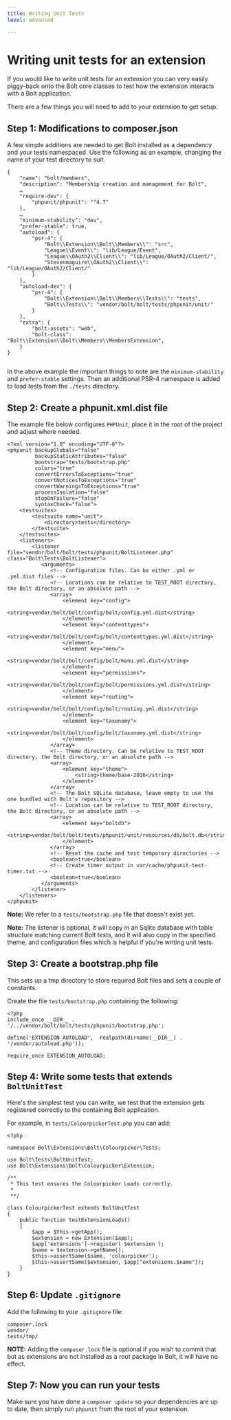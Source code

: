 ```yaml
---
title: Writing Unit Tests
level: advanced

---
```

Writing unit tests for an extension
===================================

If you would like to write unit tests for an extension you can very easily
piggy-back onto the Bolt core classes to test how the extension interacts with a
Bolt application.

There are a few things you will need to add to your extension to get setup.

Step 1: Modifications to composer.json
--------------------------------------

A few simple additions are needed to get Bolt installed as a dependency and your
tests namespaced. Use the following as an example, changing the name of your
test directory to suit.

```
{
    "name": "bolt/members",
    "description": "Membership creation and management for Bolt",
    …
    "require-dev": {
        "phpunit/phpunit": "^4.7"
    },
    …
    "minimum-stability": "dev",
    "prefer-stable": true,
    "autoload": {
        "psr-4": {
            "Bolt\\Extension\\Bolt\\Members\\": "src",
            "League\\Event\\": "lib/League/Event",
            "League\\OAuth2\\Client\\": "lib/League/OAuth2/Client/",
            "Stevenmaguire\\OAuth2\\Client\\": "lib/League/OAuth2/Client/"
        }
    },
    "autoload-dev": {
        "psr-4": {
            "Bolt\\Extension\\Bolt\\Members\\Tests\\": "tests",
            "Bolt\\Tests\\": "vendor/bolt/bolt/tests/phpunit/unit/"
        }
    },
    "extra": {
        "bolt-assets": "web",
        "bolt-class": "Bolt\\Extension\\Bolt\\Members\\MembersExtension",
    }
}


```

In the above example the important things to note are the `minimum-stability`
and `prefer-stable` settings. Then an additional PSR-4 namespace is added to
load tests from the `./tests` directory.

Step 2: Create a phpunit.xml.dist file
--------------------------------------

The example file below configures `PHPUnit`, place it in the root of the project
and adjust where needed.


```
<?xml version="1.0" encoding="UTF-8"?>
<phpunit backupGlobals="false"
         backupStaticAttributes="false"
         bootstrap="tests/bootstrap.php"
         colors="true"
         convertErrorsToExceptions="true"
         convertNoticesToExceptions="true"
         convertWarningsToExceptions="true"
         processIsolation="false"
         stopOnFailure="false"
         syntaxCheck="false">
    <testsuites>
        <testsuite name="unit">
            <directory>tests</directory>
        </testsuite>
    </testsuites>
    <listeners>
        <listener file="vendor/bolt/bolt/tests/phpunit/BoltListener.php" class="Bolt\Tests\BoltListener">
           <arguments>
              <!-- Configuration files. Can be either .yml or .yml.dist files -->
              <!-- Locations can be relative to TEST_ROOT directory, the Bolt directory, or an absolute path -->
              <array>
                  <element key="config">
                      <string>vendor/bolt/bolt/config/bolt/config.yml.dist</string>
                  </element>
                  <element key="contenttypes">
                      <string>vendor/bolt/bolt/config/bolt/contenttypes.yml.dist</string>
                  </element>
                  <element key="menu">
                      <string>vendor/bolt/bolt/config/bolt/menu.yml.dist</string>
                  </element>
                  <element key="permissions">
                      <string>vendor/bolt/bolt/config/bolt/permissions.yml.dist</string>
                  </element>
                  <element key="routing">
                      <string>vendor/bolt/bolt/config/bolt/routing.yml.dist</string>
                  </element>
                  <element key="taxonomy">
                      <string>vendor/bolt/bolt/config/bolt/taxonomy.yml.dist</string>
                  </element>
              </array>
              <!-- Theme directory. Can be relative to TEST_ROOT directory, the Bolt directory, or an absolute path -->
              <array>
                  <element key="theme">
                      <string>theme/base-2016</string>
                  </element>
              </array>
              <!-- The Bolt SQLite database, leave empty to use the one bundled with Bolt's repository -->
              <!-- Location can be relative to TEST_ROOT directory, the Bolt directory, or an absolute path -->
              <array>
                  <element key="boltdb">
                      <string>vendor/bolt/bolt/tests/phpunit/unit/resources/db/bolt.db</string>
                  </element>
              </array>
              <!-- Reset the cache and test temporary directories -->
              <boolean>true</boolean>
              <!-- Create timer output in var/cache/phpunit-test-timer.txt -->
              <boolean>true</boolean>
           </arguments>
        </listener>
    </listeners>
</phpunit>
```
**Note:** We refer to a `tests/bootstrap.php` file that doesn't exist yet.

**Note:** The listener is optional, it will copy in an Sqlite database with table
structure matching current Bolt tests, and it will also copy in the specified
theme, and configuration files which is helpful if you're writing unit tests.

Step 3: Create a bootstrap.php file
-----------------------------------

This sets up a tmp directory to store required Bolt files and sets a couple of
constants.

Create the file `tests/bootstrap.php` containing the following:

```
<?php
include_once __DIR__ . '/../vendor/bolt/bolt/tests/phpunit/bootstrap.php';

define('EXTENSION_AUTOLOAD',  realpath(dirname(__DIR__) . '/vendor/autoload.php'));

require_once EXTENSION_AUTOLOAD;
```

Step 4: Write some tests that extends `BoltUnitTest`
---------------------------------------------------

Here's the simplest test you can write, we test that the extension gets
registered correctly to the containing Bolt application.

For example, in `tests/ColourpickerTest.php` you can add:

```
<?php

namespace Bolt\Extensions\Bolt\Colourpicker\Tests;

use Bolt\Tests\BoltUnitTest;
use Bolt\Extensions\Bolt\Colourpicker\Extension;

/**
 * This test ensures the Colourpicker Loads correctly.
 *
 **/

class ColourpickerTest extends BoltUnitTest
{
    public function testExtensionLoads()
    {
        $app = $this->getApp();
        $extension = new Extension($app);
        $app['extensions']->register( $extension );
        $name = $extension->getName();
        $this->assertSame($name, 'colourpicker');
        $this->assertSame($extension, $app["extensions.$name"]);
    }
}

```

Step 6: Update `.gitignore`
---------------------------

Add the following to your `.gitignore` file:

```
composer.lock
vendor/
tests/tmp/
```

**NOTE:** Adding the `composer.lock` file is optional if you wish to commit that
but as extensions are not installed as a root package in Bolt, it will have no
effect.

Step 7: Now you can run your tests
----------------------------------

Make sure you have done a `composer update` so your dependencies are up to date,
then simply run `phpunit` from the root of your extension.
